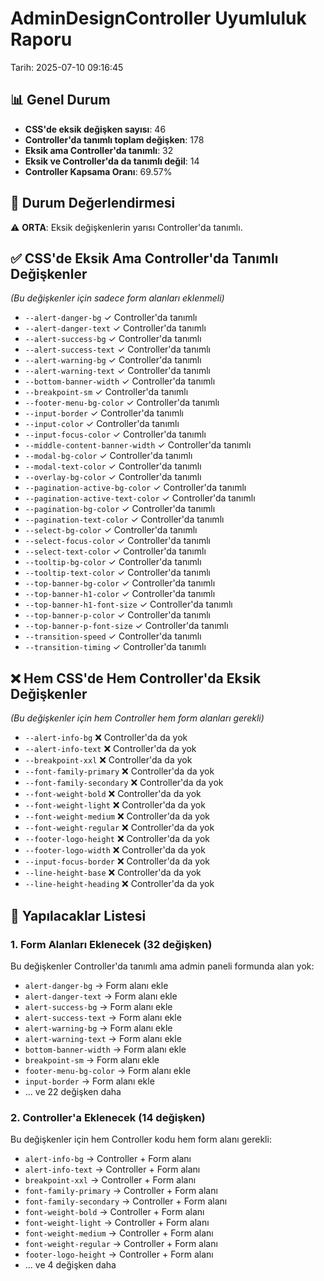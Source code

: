 # AdminDesignController Uyumluluk Raporu
Tarih: 2025-07-10 09:16:45

## 📊 Genel Durum
- **CSS'de eksik değişken sayısı**: 46
- **Controller'da tanımlı toplam değişken**: 178
- **Eksik ama Controller'da tanımlı**: 32
- **Eksik ve Controller'da da tanımlı değil**: 14
- **Controller Kapsama Oranı**: 69.57%

## 🎯 Durum Değerlendirmesi
⚠️ **ORTA**: Eksik değişkenlerin yarısı Controller'da tanımlı.

## ✅ CSS'de Eksik Ama Controller'da Tanımlı Değişkenler
*(Bu değişkenler için sadece form alanları eklenmeli)*

- `--alert-danger-bg` ✓ Controller'da tanımlı
- `--alert-danger-text` ✓ Controller'da tanımlı
- `--alert-success-bg` ✓ Controller'da tanımlı
- `--alert-success-text` ✓ Controller'da tanımlı
- `--alert-warning-bg` ✓ Controller'da tanımlı
- `--alert-warning-text` ✓ Controller'da tanımlı
- `--bottom-banner-width` ✓ Controller'da tanımlı
- `--breakpoint-sm` ✓ Controller'da tanımlı
- `--footer-menu-bg-color` ✓ Controller'da tanımlı
- `--input-border` ✓ Controller'da tanımlı
- `--input-color` ✓ Controller'da tanımlı
- `--input-focus-color` ✓ Controller'da tanımlı
- `--middle-content-banner-width` ✓ Controller'da tanımlı
- `--modal-bg-color` ✓ Controller'da tanımlı
- `--modal-text-color` ✓ Controller'da tanımlı
- `--overlay-bg-color` ✓ Controller'da tanımlı
- `--pagination-active-bg-color` ✓ Controller'da tanımlı
- `--pagination-active-text-color` ✓ Controller'da tanımlı
- `--pagination-bg-color` ✓ Controller'da tanımlı
- `--pagination-text-color` ✓ Controller'da tanımlı
- `--select-bg-color` ✓ Controller'da tanımlı
- `--select-focus-color` ✓ Controller'da tanımlı
- `--select-text-color` ✓ Controller'da tanımlı
- `--tooltip-bg-color` ✓ Controller'da tanımlı
- `--tooltip-text-color` ✓ Controller'da tanımlı
- `--top-banner-bg-color` ✓ Controller'da tanımlı
- `--top-banner-h1-color` ✓ Controller'da tanımlı
- `--top-banner-h1-font-size` ✓ Controller'da tanımlı
- `--top-banner-p-color` ✓ Controller'da tanımlı
- `--top-banner-p-font-size` ✓ Controller'da tanımlı
- `--transition-speed` ✓ Controller'da tanımlı
- `--transition-timing` ✓ Controller'da tanımlı

## ❌ Hem CSS'de Hem Controller'da Eksik Değişkenler
*(Bu değişkenler için hem Controller hem form alanları gerekli)*

- `--alert-info-bg` ❌ Controller'da da yok
- `--alert-info-text` ❌ Controller'da da yok
- `--breakpoint-xxl` ❌ Controller'da da yok
- `--font-family-primary` ❌ Controller'da da yok
- `--font-family-secondary` ❌ Controller'da da yok
- `--font-weight-bold` ❌ Controller'da da yok
- `--font-weight-light` ❌ Controller'da da yok
- `--font-weight-medium` ❌ Controller'da da yok
- `--font-weight-regular` ❌ Controller'da da yok
- `--footer-logo-height` ❌ Controller'da da yok
- `--footer-logo-width` ❌ Controller'da da yok
- `--input-focus-border` ❌ Controller'da da yok
- `--line-height-base` ❌ Controller'da da yok
- `--line-height-heading` ❌ Controller'da da yok

## 🔧 Yapılacaklar Listesi

### 1. Form Alanları Eklenecek (32 değişken)
Bu değişkenler Controller'da tanımlı ama admin paneli formunda alan yok:
- `alert-danger-bg` → Form alanı ekle
- `alert-danger-text` → Form alanı ekle
- `alert-success-bg` → Form alanı ekle
- `alert-success-text` → Form alanı ekle
- `alert-warning-bg` → Form alanı ekle
- `alert-warning-text` → Form alanı ekle
- `bottom-banner-width` → Form alanı ekle
- `breakpoint-sm` → Form alanı ekle
- `footer-menu-bg-color` → Form alanı ekle
- `input-border` → Form alanı ekle
- ... ve 22 değişken daha

### 2. Controller'a Eklenecek (14 değişken)
Bu değişkenler için hem Controller kodu hem form alanı gerekli:
- `alert-info-bg` → Controller + Form alanı
- `alert-info-text` → Controller + Form alanı
- `breakpoint-xxl` → Controller + Form alanı
- `font-family-primary` → Controller + Form alanı
- `font-family-secondary` → Controller + Form alanı
- `font-weight-bold` → Controller + Form alanı
- `font-weight-light` → Controller + Form alanı
- `font-weight-medium` → Controller + Form alanı
- `font-weight-regular` → Controller + Form alanı
- `footer-logo-height` → Controller + Form alanı
- ... ve 4 değişken daha
